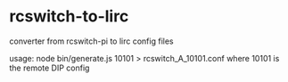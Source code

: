 # rcswitch-to-lirc
converter from rcswitch-pi to lirc config files

usage:
    node bin/generate.js 10101 > rcswitch_A_10101.conf
where 10101 is the remote DIP config